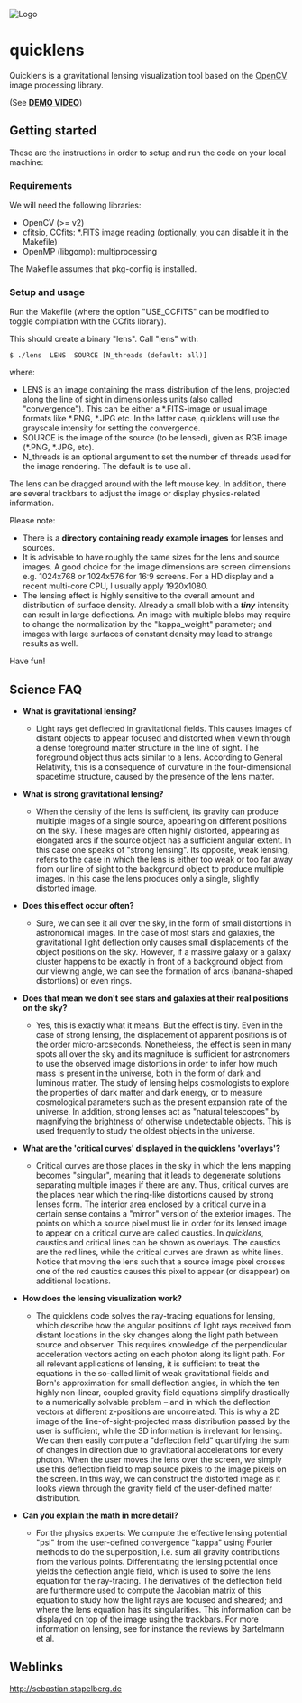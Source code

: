 ![Logo](http://sebastian.stapelberg.de/documents/quicklens.jpg "Logo")

# quicklens

Quicklens is a gravitational lensing visualization tool based on the [OpenCV](https://opencv.org/) image processing library.

(See [**DEMO VIDEO**](https://youtu.be/b1gHwyzFu8g))

## Getting started

These are the instructions in order to setup and run the code on your local machine:

### Requirements 
We will need the following libraries:
- OpenCV (>= v2)
- cfitsio, CCfits: \*.FITS image reading (optionally, you can disable it in the Makefile)
- OpenMP (libgomp): multiprocessing

The Makefile assumes that pkg-config is installed.

### Setup and usage

Run the Makefile (where the option "USE_CCFITS" can be modified to toggle compilation with the CCfits library). 

This should create a binary "lens". Call "lens" with:

```shell
$ ./lens  LENS  SOURCE [N_threads (default: all)]
```
where:
- LENS is an image containing the mass distribution of the lens, projected along the line of sight in dimensionless units (also called "convergence"). This can be either a \*.FITS-image or usual image formats like \*.PNG, \*.JPG etc. In the latter case, quicklens will use the grayscale intensity for setting the convergence. 
- SOURCE is the image of the source (to be lensed), given as RGB image (\*.PNG, \*.JPG, etc). 
- N_threads is an optional argument to set the number of threads used for the image rendering. The default is to use all.

The lens can be dragged around with the left mouse key. In addition, there are several trackbars to adjust the image or display physics-related information.


Please note:

- There is a **directory containing ready example images** for lenses and sources.
- It is advisable to have roughly the same sizes for the lens and source images. A good choice for the image dimensions are screen dimensions e.g. 1024x768 or 1024x576 for 16:9 screens. For a HD display and a recent multi-core CPU, I usually apply 1920x1080.
- The lensing effect is highly sensitive to the overall amount and distribution of surface density. Already a small blob with a ***tiny*** intensity can result in large deflections. An image with multiple blobs may require to change the normalization by the "kappa_weight" parameter; and images with large surfaces of constant density may lead to strange results as well.

Have fun!


## Science FAQ

- **What is gravitational lensing?**
    - Light rays get deflected in gravitational fields. This causes images of distant objects to appear focused and distorted when viewn through a dense foreground matter structure in the line of sight. The foreground object thus acts similar to a lens. According to General Relativity, this is a consequence of curvature in the four-dimensional spacetime structure, caused by the presence of the lens matter.

- **What is strong gravitational lensing?**
    - When the density of the lens is sufficient, its gravity can produce multiple images of a single source, appearing on different positions on the sky. These images are often highly distorted, appearing as elongated arcs if the source object has a sufficient angular extent. In this case one speaks of "strong lensing". Its opposite, weak lensing, refers to the case in which the lens is either too weak or too far away from our line of sight to the background object to produce multiple images. In this case the lens produces only a single, slightly distorted image.

   
- **Does this effect occur often?**
    - Sure, we can see it all over the sky, in the form of small distortions in astronomical images. In the case of most stars and galaxies, the gravitational light deflection only causes small displacements of the object positions on the sky. However, if a massive galaxy or a galaxy cluster happens to be exactly in front of a background object from our viewing angle, we can see the formation of arcs (banana-shaped distortions) or even rings.

- **Does that mean we don't see stars and galaxies at their real positions on the sky?**
   - Yes, this is exactly what it means. But the effect is tiny. Even in the case of strong lensing, the displacement of apparent positions is of the order micro-arcseconds. Nonetheless, the effect is seen in many spots all over the sky and its magnitude is sufficient for astronomers to use the observed image distortions in order to infer how much mass is present in the universe, both in the form of dark and luminous matter. The study of lensing helps cosmologists to explore the properties of dark matter and dark energy, or to measure cosmological parameters such as the present expansion rate of the universe. In addition, strong lenses act as "natural telescopes" by magnifying the brightness of otherwise undetectable objects. This is used frequently to study the oldest objects in the universe.

- **What are the 'critical curves' displayed in the quicklens 'overlays'?**
   - Critical curves are those places in the sky in which the lens mapping becomes "singular", meaning that it leads to degenerate solutions separating multiple images if there are any. Thus, critical curves are the places near which the ring-like distortions caused by strong lenses form. The interior area enclosed by a critical curve in a certain sense contains a "mirror" version of the exterior images. The points on which a source pixel must lie in order for its lensed image to appear on a critical curve are called caustics. In *quicklens*, caustics and critical lines can be shown as overlays. The caustics are the red lines, while the critical curves are drawn as white lines. Notice that moving the lens such that a source image pixel crosses one of the red caustics causes this pixel to appear (or disappear) on additional locations.

- **How does the lensing visualization work?**
   - The quicklens code solves the ray-tracing equations for lensing, which describe how the angular positions of light rays received from distant locations in the sky changes along the light path between source and observer. This requires knowledge of the perpendicular acceleration vectors acting on each photon along its light path. 
   For all relevant applications of lensing, it is sufficient to treat the equations in the so-called limit of weak gravitational fields and Born's approximation for small deflection angles, in which the ten highly non-linear, coupled gravity field equations simplify drastically to a numerically solvable problem – and in which the deflection vectors at different z-positions are uncorrelated. This is why a 2D image of the line-of-sight-projected mass distribution passed by the user is sufficient, while the 3D information is irrelevant for lensing. We can then easily compute a "deflection field" quantifying the sum of changes in direction due to gravitational accelerations for every photon. When the user moves the lens over the screen, we simply use this deflection field to map source pixels to the image pixels on the screen. In this way, we can construct the distorted image as it looks viewn through the gravity field of the user-defined matter distribution.

- **Can you explain the math in more detail?**
   - For the physics experts: We compute the effective lensing potential "psi" from the user-defined convergence "kappa" using Fourier methods to do the superposition, i.e. sum all gravity contributions from the various points. Differentiating the lensing potential once yields the deflection angle field, which is used to solve the lens equation for the ray-tracing. The derivatives of the deflection field are furthermore used to compute the Jacobian matrix of this equation to study how the light rays are focused and sheared; and where the lens equation has its singularities. This information can be displayed on top of the image using the trackbars. For more information on lensing, see for instance the reviews by Bartelmann et al.


## Weblinks

http://sebastian.stapelberg.de

